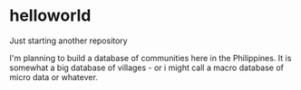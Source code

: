 # helloworld
Just starting another repository

I'm planning to build a database of communities here in the Philippines.
It is somewhat a big database of villages - or i might call a macro database of micro data or whatever.
